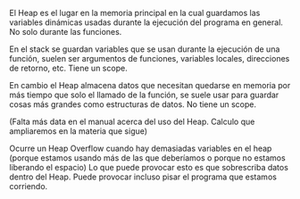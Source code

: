 El Heap es el lugar en la memoria principal en la cual guardamos las variables dinámicas usadas durante la ejecución del programa en general. No solo durante las funciones. 

En el stack se guardan variables que se usan durante la ejecución de una función, suelen ser argumentos de funciones, variables locales, direcciones de retorno, etc. Tiene un scope.

En cambio el Heap almacena datos que necesitan quedarse en memoria por más tiempo que solo el llamado de la función, se suele usar para guardar cosas más grandes como estructuras de datos. No tiene un scope. 

(Falta más data en el manual acerca del uso del Heap. Calculo que ampliaremos en la materia que sigue)

Ocurre un Heap Overflow cuando hay demasiadas variables en el heap (porque estamos usando más de las que deberíamos o porque no estamos liberando el espacio) Lo que puede provocar esto es que sobrescriba datos dentro del Heap. Puede provocar incluso pisar el programa que estamos corriendo. 

